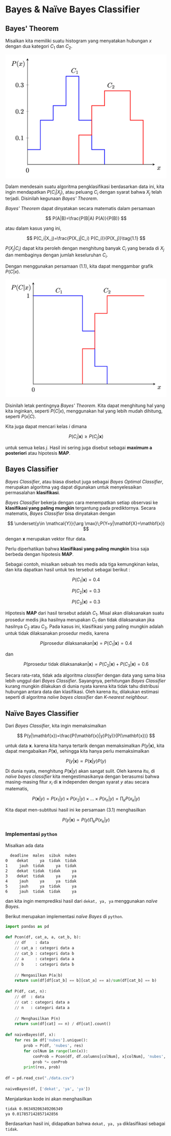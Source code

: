 # Bayes & Naïve Bayes Classifier

## Bayes' Theorem

Misalkan kita memiliki suatu histogram yang menyatakan hubungan $x$ dengan dua kategori $C_1$ dan $C_2$.

![Grafik Contoh](https://raw.githubusercontent.com/malifpy/malifpy.github.io/dev/post/2021-10-17-bayes-naive-bayes-classifier/graph1.jpg)

Dalam mendesain suatu algoritma pengklasifikasi berdasarkan data ini, kita ingin mendapatkan $P(C_i|X_j)$, atau peluang $C_i$ dengan syarat bahwa $X_j$ telah terjadi. Disinilah kegunaan *Bayes' Theorem*. 

*Bayes' Theorem* dapat dinyatakan secara matematis dalam persamaan

$$
P(A|B)=\frac{P(B|A) P(A)}{P(B)}
$$

atau dalam kasus yang ini,

$$
P(C_i|X_j)=\frac{P(X_j|C_i) P(C_i)}{P(X_j)}\tag{1.1}
$$

$P(X_j|C_i)$ dapat kita peroleh dengan menghitung banyak $C_i$ yang berada di $X_j$ dan membaginya dengan jumlah keseluruhan $C_i$.

Dengan menggunakan persamaan $(1.1)$, kita dapat menggambar grafik $P(C|x)$.

![Grafik Hasil](https://raw.githubusercontent.com/malifpy/malifpy.github.io/dev/post/2021-10-17-bayes-naive-bayes-classifier/graph2.jpg)

Disinilah letak pentingnya *Bayes' Theorem*. Kita dapat menghitung hal yang kita inginkan, seperti $P(C|x)$, menggunakan hal yang lebih mudah dihitung, seperti $P(x|C)$.

Kita juga dapat mencari kelas $i$ dimana

$$
P(C_i|\mathbf{x}) \ge P(C_j|\mathbf{x})
$$

untuk semua kelas $j$. Hasil ini sering juga disebut sebagai **maximum a posteriori** atau hipotesis **MAP**.

## Bayes Classifier

*Bayes Classifier*, atau biasa disebut juga sebagai *Bayes Optimal Classifier*, merupakan algoritma yag dapat digunakan untuk menyelesaikan permasalahan **klasifikasi**.

*Bayes Classifier* bekerja dengan cara menempatkan setiap observasi ke **klasifikasi yang paling mungkin** tergantung pada prediktornya. Secara matematis, *Bayes Classifier* bisa dinyatakan dengan

$$
\underset{y\in \mathcal{Y}}{\arg \max}\;P(Y=y|\mathbf{X}=\mathbf{x})
$$

dengan $\mathbf{x}$ merupakan vektor fitur data.

Perlu diperhatikan bahwa **klasifikasi yang paling mungkin** bisa saja berbeda dengan hipotesis **MAP**.

Sebagai contoh, misalkan sebuah tes medis ada tiga kemungkinan kelas, dan kita dapatkan hasil untuk tes tersebut sebagai berikut :

$$
P(C_1|\mathbf{x})=0.4
$$

$$
P(C_2|\mathbf{x})=0.3
$$

$$
P(C_3|\mathbf{x})=0.3
$$

Hipotesis **MAP** dari hasil tersebut adalah $C_1$. Misal akan dilaksanakan suatu prosedur medis jika hasilnya merupakan $C_1$ dan tidak dilaksanakan jika hasilnya $C_2$ atau $C_3$. Pada kasus ini, klasifikasi yang paling mungkin adalah untuk tidak dilaksanakan prosedur medis, karena 

$$
P(\text{prosedur dilaksanakan}|\mathbf{x})=P(C_1|\mathbf{x})=0.4
$$

dan

$$
P(\text{prosedur tidak dilaksanakan}|\mathbf{x})=P(C_2|\mathbf{x})+P(C_3|\mathbf{x})=0.6
$$

Secara rata-rata, tidak ada algoritma *classifier* dengan data yang sama bisa lebih unggul dari *Bayes Classifier*. Sayangnya, perhitungan *Bayes Classifier* kurang mungkin dilakukan di dunia nyata karena kita tidak tahu distribusi hubungan antara data dan klasifikasi. Oleh karena itu, dilakukan estimasi seperti di algoritma *naïve bayes classifier* dan *K-nearest neighbour*.

## Naïve Bayes Classifier

Dari *Bayes Classifier*, kita ingin memaksimalkan 

$$
P(y|\mathbf{x})=\frac{P(\mathbf{x}|y)P(y)}{P(\mathbf{x})}
$$

untuk data $\mathbf{x}$. karena kita hanya tertarik dengan memaksimalkan $P(y|\mathbf{x})$, kita dapat mengabaikan $P(\mathbf{x})$, sehingga kita hanya perlu memaksimalkan

$$
P(y|\mathbf{x})\propto P(\mathbf{x}|y)P(y)\tag{3.1}
$$

Di dunia nyata, menghitung $P(\mathbf{x}|y)$ akan sangat sulit. Oleh karena itu, di *naïve bayes classifier* kita mengestimasikanya dengan berasumsi bahwa masing-masing fitur $x_i$ di $\mathbf{x}$ independen dengan syarat $y$ atau secara matematis, 

$$
P(\mathbf{x}|y)=P(x_1|y)\times P(x_2|y)\times ...\times P(x_n|y)=\prod_k P(x_k|y)
$$

Kita dapat men-subtitusi hasil ini ke persamaan $(3.1)$
  menghasilkan

$$
P(y|\mathbf{x})\propto P(y)\prod_k P(x_k|y)
$$

### Implementasi `python`

Misalkan ada data

```
  deadline  males  sibuk  nubes
0    dekat     ya  tidak  tidak
1     jauh  tidak     ya  tidak
2    dekat  tidak  tidak     ya
3    dekat  tidak     ya     ya
4     jauh     ya     ya  tidak
5     jauh     ya  tidak     ya
6     jauh  tidak  tidak     ya
```

dan kita ingin memprediksi hasil dari `dekat, ya, ya` menggunakan *naïve Bayes*.

Berikut merupakan implementasi *naïve Bayes* di `python`.

```python
import pandas as pd

def Pcon(df, cat_a, a, cat_b, b):
    // df    : data
    // cat_a : categori data a
    // cat_b : categori data b
    // a     : categori data a
    // b     : categori data b

    // Mengasilkan P(a|b)
    return sum(df[df[cat_b] == b][cat_a] == a)/sum(df[cat_b] == b)

def P(df, cat, n):
    // df  : data
    // cat : categori data a
    // n   : categori data a

    // Menghasilkan P(n)
    return sum(df[cat] == n) / df[cat].count()

def naiveBayes(df, x):
    for res in df['nubes'].unique():
        prob = P(df, 'nubes', res)
        for colNum in range(len(x)):
            conProb = Pcon(df, df.columns[colNum], x[colNum], 'nubes', res)
            prob *= conProb
        print(res, prob)

df = pd.read_csv("./data.csv")

naiveBayes(df, ['dekat', 'ya', 'ya'])
```

Menjalankan kode ini akan menghasilkan

```
tidak 0.06349206349206349
ya 0.017857142857142856
```

Berdasarkan hasil ini, didapatkan bahwa `dekat, ya, ya` diklasifikasi sebagai `tidak`.